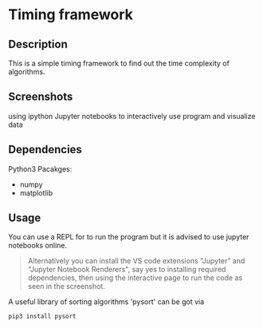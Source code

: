 # Timing framework

## Description

This is a simple timing framework to find out the time complexity of algorithms.

## Screenshots

using ipython Jupyter notebooks to interactively use program and visualize data

## Dependencies
Python3 Pacakges:
- numpy
- matplotlib


## Usage

You can use a REPL for to run the program but it is advised to use jupyter notebooks online.

> Alternatively you can install the VS code extensions "Jupyter" and "Jupyter Notebook Renderers", say yes to installing required dependencies, then using the interactive page to run the code as seen in the screenshot.

A useful library of sorting algorithms 'pysort' can be got via 

```
pip3 install pysort
```
